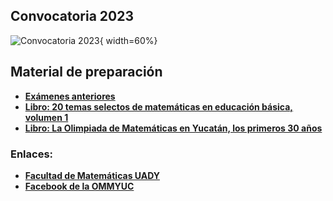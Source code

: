 ## Convocatoria 2023

![Convocatoria 2023](https://github.com/morfismo/ommyuc-web/blob/gh-pages/archivo/2023/convocatoria2023.png "Convocatoria 2023"){ width=60%}

## Material de preparación

* **[Exámenes anteriores](https://intranet.matematicas.uady.mx/omm/problemarios)**
* **[Libro: 20 temas selectos de matemáticas en educación básica, volumen 1](https://libreria.uady.mx/products/veinte-temas-selectos-de-matematicas-en-educacion-basica-volumen-i?_pos=2&_sid=377d6fe44&_ss=r)**
* **[Libro: La Olimpiada de Matemáticas en Yucatán, los primeros 30 años](https://libreria.uady.mx/products/la-olimpiada-mexicana-de-matematicas-en-yucatan?_pos=1&_sid=02a776b67&_ss=r)**


### Enlaces:

* **[Facultad de Matemáticas UADY](https://intranet.matematicas.uady.mx/omm/)**
* **[Facebook de la OMMYUC](https://www.facebook.com/OMMYucatan)**
